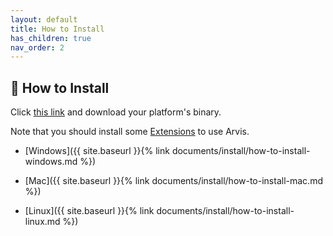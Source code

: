 ```yaml
---
layout: default
title: How to Install
has_children: true
nav_order: 2
---
```


## 🌈 How to Install

Click [this link](https://github.com/jopemachine/arvis/releases) and download your platform's binary.

Note that you should install some [Extensions](#take-a-look-at-useful-workflows-plugins) to use Arvis.

* [Windows]({{ site.baseurl }}{% link documents/install/how-to-install-windows.md %})

* [Mac]({{ site.baseurl }}{% link documents/install/how-to-install-mac.md %})

* [Linux]({{ site.baseurl }}{% link documents/install/how-to-install-linux.md %})